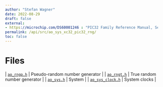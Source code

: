 ```yaml
---
author: "Stefan Wagner"
date: 2022-08-29
draft: false
external:
- https://microchip.com/DS60001246 : "PIC32 Family Reference Manual, Section 49, Crypto Engine and Random Number Generator (RNG)"
permalink: /api/src/ao_sys_xc32_pic32_rng/
toc: false
---
```


# Files

| [`ao_rngp.h`](ao_rngp.h.md) | Pseudo-random number generator |
| [`ao_rngt.h`](ao_rngt.h.md) | True random number generator |
| [`ao_sys.h`](ao_sys.h.md) | System |
| [`ao_sys_clock.h`](ao_sys_clock.h.md) | System clocks |
